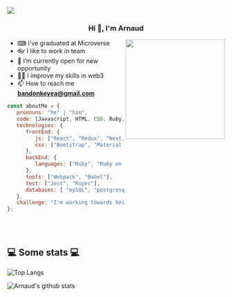 ![](https://img.shields.io/badge/Microverse-blueviolet)
<h3 align="center">Hi 👋, I'm Arnaud</h3>

<img align='right' src="https://media.giphy.com/media/M9gbBd9nbDrOTu1Mqx/giphy.gif" width="230">

- ⌨ I've graduated at Microverse
- 👓 I like to work in team
- 🌱 I’m currently open for new opportunity
- 👨‍💻 I improve my skills in web3
- 📫 How to reach me **bandonkeyea@gmail.com**



```javascript
const aboutMe = {
   pronouns: "he" | "him",
   code: [Javascript, HTML, CSS, Ruby, Solidity],
   technologies: {
      frontEnd: {
         js: ["React", "Redux", "Next.js"],
         css: ["Bootstrap", "Material Design", "Semantic UI", Tailwind]
      },
      backEnd: {
         languages: ["Ruby", "Ruby on rails", Node.js, Solidity]
      },
      tools: ["Webpack", "Babel"],
      test: ["Jest", "Rspec"],
      databases: [ "mySQL", "postgresql", Mongodb],
   },
   challenge: "I'm working towards being able to run a marathon.",
};
```
</br></br>
<h2>💻 Some stats 💻</h2>

![Top Langs](https://github-readme-stats.vercel.app/api/top-langs/?username=ArnaudBand&layout=compact&theme=vision-friendly-dark)

![Arnaud's github stats](https://github-readme-stats.vercel.app/api?username=ArnaudBand&show_icons=true&title_color=fff&icon_color=79ff97&text_color=9f9f9f&bg_color=151515)
